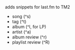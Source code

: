 adds snippets for last.fm to TM2

 * song (^s)
 * tag (^t)
 * album (^l, for LP)
 * artist (^a)
 * album review (^r)
 * playlist review (^R)

